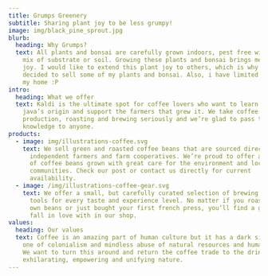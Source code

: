```yaml
---
title: Grumps Greenery
subtitle: Sharing plant joy to be less grumpy!
image: img/black_pine_sprout.jpg
blurb:
  heading: Why Grumps?
  text: All plants and bonsai are carefully grown indoors, pest free with my own
    mix of substrate or soil. Growing these plants and bonsai brings me immense
    joy. I would like to extend this plant joy to others, which is why I have
    decided to sell some of my plants and bonsai. Also, i have limited space in
    my home :P
intro:
  heading: What we offer
  text: Kaldi is the ultimate spot for coffee lovers who want to learn about their
    java’s origin and support the farmers that grew it. We take coffee
    production, roasting and brewing seriously and we’re glad to pass that
    knowledge to anyone.
products:
  - image: img/illustrations-coffee.svg
    text: We sell green and roasted coffee beans that are sourced directly from
      independent farmers and farm cooperatives. We’re proud to offer a variety
      of coffee beans grown with great care for the environment and local
      communities. Check our post or contact us directly for current
      availability.
  - image: /img/illustrations-coffee-gear.svg
    text: We offer a small, but carefully curated selection of brewing gear and
      tools for every taste and experience level. No matter if you roast your
      own beans or just bought your first french press, you’ll find a gadget to
      fall in love with in our shop.
values:
  heading: Our values
  text: Coffee is an amazing part of human culture but it has a dark side too –
    one of colonialism and mindless abuse of natural resources and human lives.
    We want to turn this around and return the coffee trade to the drink’s
    exhilarating, empowering and unifying nature.
---
```

